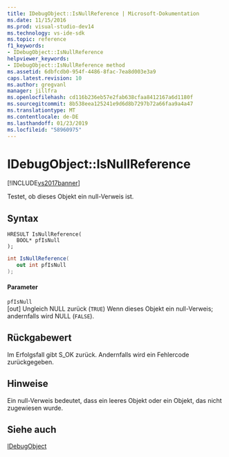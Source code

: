 ```yaml
---
title: IDebugObject::IsNullReference | Microsoft-Dokumentation
ms.date: 11/15/2016
ms.prod: visual-studio-dev14
ms.technology: vs-ide-sdk
ms.topic: reference
f1_keywords:
- IDebugObject::IsNullReference
helpviewer_keywords:
- IDebugObject::IsNullReference method
ms.assetid: 6dbfcdb0-954f-4486-8fac-7ea8d003e3a9
caps.latest.revision: 10
ms.author: gregvanl
manager: jillfra
ms.openlocfilehash: cd116b236eb57e2fab638cfaa8412167a6d1180f
ms.sourcegitcommit: 8b538eea125241e9d6d8b7297b72a66faa9a4a47
ms.translationtype: MT
ms.contentlocale: de-DE
ms.lasthandoff: 01/23/2019
ms.locfileid: "58960975"
---
```

# <a name="idebugobjectisnullreference"></a>IDebugObject::IsNullReference
[!INCLUDE[vs2017banner](../../../includes/vs2017banner.md)]

Testet, ob dieses Objekt ein null-Verweis ist.  
  
## <a name="syntax"></a>Syntax  
  
```cpp#  
HRESULT IsNullReference(   
   BOOL* pfIsNull  
);  
```  
  
```csharp  
int IsNullReference(  
   out int pfIsNull  
);  
```  
  
#### <a name="parameters"></a>Parameter  
 `pfIsNull`  
 [out] Ungleich NULL zurück (`TRUE`) Wenn dieses Objekt ein null-Verweis; andernfalls wird NULL (`FALSE`).  
  
## <a name="return-value"></a>Rückgabewert  
 Im Erfolgsfall gibt S_OK zurück. Andernfalls wird ein Fehlercode zurückgegeben.  
  
## <a name="remarks"></a>Hinweise  
 Ein null-Verweis bedeutet, dass ein leeres Objekt oder ein Objekt, das nicht zugewiesen wurde.  
  
## <a name="see-also"></a>Siehe auch  
 [IDebugObject](../../../extensibility/debugger/reference/idebugobject.md)

